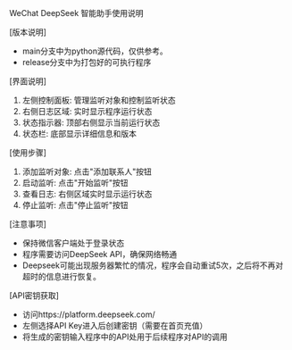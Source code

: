 WeChat DeepSeek 智能助手使用说明

[版本说明]
- main分支中为python源代码，仅供参考。
- release分支中为打包好的可执行程序

[界面说明]
1. 左侧控制面板: 管理监听对象和控制监听状态
2. 右侧日志区域: 实时显示程序运行状态
3. 状态指示器: 顶部右侧显示当前运行状态
4. 状态栏: 底部显示详细信息和版本

[使用步骤]
1. 添加监听对象: 点击"添加联系人"按钮
2. 启动监听: 点击"开始监听"按钮
3. 查看日志: 右侧区域实时显示运行状态
4. 停止监听: 点击"停止监听"按钮

[注意事项]
- 保持微信客户端处于登录状态
- 程序需要访问DeepSeek API，确保网络畅通
- Deepseek可能出现服务器繁忙的情况，程序会自动重试5次，之后将不再对超时的信息进行恢复。

[API密钥获取]
- 访问https://platform.deepseek.com/
- 左侧选择API Key进入后创建密钥（需要在首页充值）
- 将生成的密钥输入程序中的API处用于后续程序对API的调用
